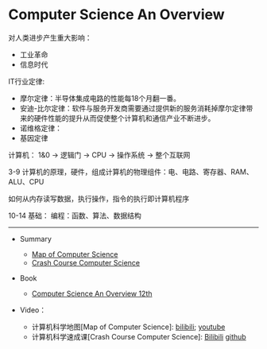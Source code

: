 # Computer Science An Overview

对人类进步产生重大影响：
* 工业革命
* 信息时代

IT行业定律:
* 摩尔定律：半导体集成电路的性能每18个月翻一番。
* 安迪-比尔定律：软件与服务开发商需要通过提供新的服务消耗掉摩尔定律带来的硬件性能的提升从而促使整个计算机和通信产业不断进步。
* 诺维格定律：
* 基因定律

计算机： 1&0 -> 逻辑门 -> CPU -> 操作系统 -> 整个互联网





3-9 计算机的原理，硬件，组成计算机的物理组件：电、电路、寄存器、RAM、ALU、CPU

如何从内存读写数据，执行操作，指令的执行即计算机程序

10-14 基础： 编程：函数、算法、数据结构



---
* Summary
  * [Map of Computer Science](Crash-Course-Computer-Science/Map-of-Computer-Science.md)
  * [Crash Course Computer Science](Crash-Course-Computer-Science/README.md)

* Book
   * [Computer Science An Overview 12th](../../Book/Computer.Science.An.Overview.Global.Edition.12th.Edition.(2014).pdf)

* Video：  
   * 计算机科学地图[Map of Computer Science]: [bilibili](https://www.bilibili.com/video/av21096859?from=search&seid=16370583374760966611); [youtube](https://www.youtube.com/watch?v=SzJ46YA_RaA)
   * 计算机科学速成课[Crash Course Computer Science]: [Bilibili](https://www.bilibili.com/video/av21376839?from=search&amp;seid=9162856292795471868\\) [github](https://github.com/1c7/Crash-Course-Computer-Science-Chinese)
